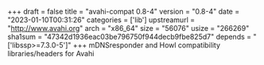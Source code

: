 +++
draft = false
title = "avahi-compat 0.8-4"
version = "0.8-4"
date = "2023-01-10T00:31:26"
categories = ['lib']
upstreamurl = "http://www.avahi.org"
arch = "x86_64"
size = "56076"
usize = "266269"
sha1sum = "47342d1936eac03be796750f944decb9fbe825d7"
depends = "['libssp>=7.3.0-5']"
+++
mDNSresponder and Howl compatibility libraries/headers for Avahi